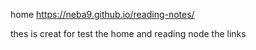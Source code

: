 home https://neba9.github.io/reading-notes/

thes is creat for test the home and reading node the links
